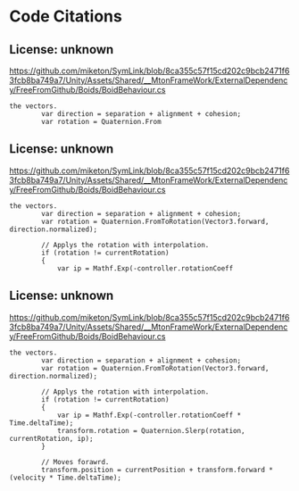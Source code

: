 # Code Citations

## License: unknown
https://github.com/miketon/SymLink/blob/8ca355c57f15cd202c9bcb2471f63fcb8ba749a7/Unity/Assets/Shared/__MtonFrameWork/ExternalDependency/FreeFromGithub/Boids/BoidBehaviour.cs

```
the vectors.
        var direction = separation + alignment + cohesion;
        var rotation = Quaternion.From
```


## License: unknown
https://github.com/miketon/SymLink/blob/8ca355c57f15cd202c9bcb2471f63fcb8ba749a7/Unity/Assets/Shared/__MtonFrameWork/ExternalDependency/FreeFromGithub/Boids/BoidBehaviour.cs

```
the vectors.
        var direction = separation + alignment + cohesion;
        var rotation = Quaternion.FromToRotation(Vector3.forward, direction.normalized);

        // Applys the rotation with interpolation.
        if (rotation != currentRotation)
        {
            var ip = Mathf.Exp(-controller.rotationCoeff
```


## License: unknown
https://github.com/miketon/SymLink/blob/8ca355c57f15cd202c9bcb2471f63fcb8ba749a7/Unity/Assets/Shared/__MtonFrameWork/ExternalDependency/FreeFromGithub/Boids/BoidBehaviour.cs

```
the vectors.
        var direction = separation + alignment + cohesion;
        var rotation = Quaternion.FromToRotation(Vector3.forward, direction.normalized);

        // Applys the rotation with interpolation.
        if (rotation != currentRotation)
        {
            var ip = Mathf.Exp(-controller.rotationCoeff * Time.deltaTime);
            transform.rotation = Quaternion.Slerp(rotation, currentRotation, ip);
        }

        // Moves forawrd.
        transform.position = currentPosition + transform.forward * (velocity * Time.deltaTime);
```

